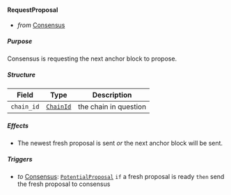 #### RequestProposal
- _from_ [Consensus](../../consensus-v1.md)

##### Purpose
<!-- --8<-- [start:purpose] -->
Consensus is requesting the next anchor block to propose.
<!-- --8<-- [end:purpose] -->

##### Structure
| Field | Type | Description |
|-------|------|-------------|
| `chain_id` | [`ChainId`](../../types/allofthem-v1.md#chainid) | the chain in question |

##### Effects

- The newest fresh proposal is sent _or_ the next anchor block will be sent.

##### Triggers
- _to_ [Consensus](../../consensus-v1.md): [`PotentialProposal`](../../consensus/potential-proposal.md)
  `if` a fresh proposal is ready
  `then` send the fresh proposal to consensus
